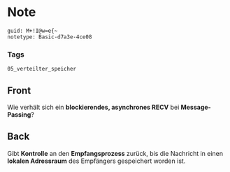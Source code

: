 # Note
```
guid: M+!I@w=e{~
notetype: Basic-d7a3e-4ce08
```

### Tags
```
05_verteilter_speicher
```

## Front
Wie verhält sich ein <b>blockierendes, asynchrones RECV</b> bei
<b>Message-Passing</b>?

## Back
Gibt <b>Kontrolle</b> an den <b>Empfangsprozess</b> zurück, bis die
Nachricht in einen <b>lokalen Adressraum</b> des Empfängers
gespeichert worden ist.
